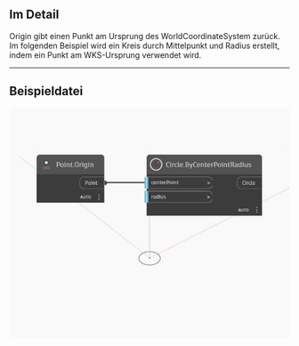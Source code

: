 ## Im Detail
Origin gibt einen Punkt am Ursprung des WorldCoordinateSystem zurück. Im folgenden Beispiel wird ein Kreis durch Mittelpunkt und Radius erstellt, indem ein Punkt am WKS-Ursprung verwendet wird.
___
## Beispieldatei

![Origin](./Autodesk.DesignScript.Geometry.Point.Origin_img.jpg)

